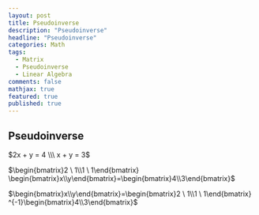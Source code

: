 ```yaml
---
layout: post
title: Pseudoinverse
description: "Pseudoinverse"
headline: "Pseudoinverse"
categories: Math
tags: 
  - Matrix
  - Pseudoinverse
  - Linear Algebra
comments: false
mathjax: true
featured: true
published: true
---
```


## Pseudoinverse


$2x  +  y =  4 \\\
x  +  y = 3$

$\begin{bmatrix}2 \ 1\\1 \ 1\end{bmatrix} \begin{bmatrix}x\\y\end{bmatrix}=\begin{bmatrix}4\\3\end{bmatrix}$

$\begin{bmatrix}x\\y\end{bmatrix}=\begin{bmatrix}2 \ 1\\1 \ 1\end{bmatrix} ^{-1}\begin{bmatrix}4\\3\end{bmatrix}$

